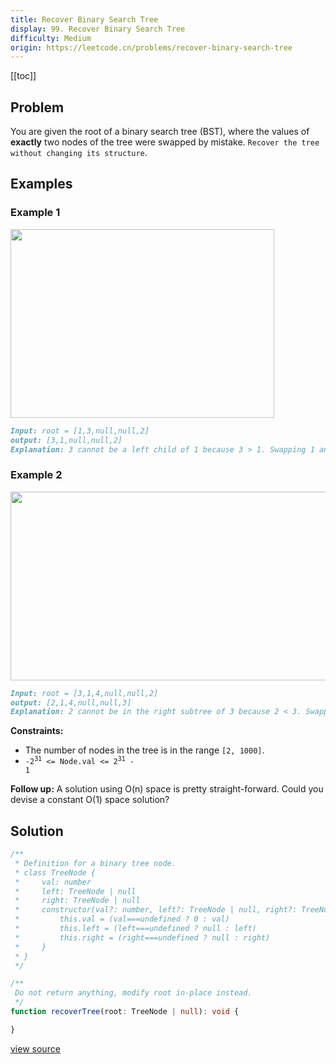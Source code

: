 ```yaml
---
title: Recover Binary Search Tree
display: 99. Recover Binary Search Tree
difficulty: Medium
origin: https://leetcode.cn/problems/recover-binary-search-tree
---
```


[[toc]]

## Problem

You are given the root of a binary search tree (BST), where the values of **exactly** two nodes of the tree were swapped by mistake. `Recover the tree without changing its structure`.

## Examples

### Example 1

<img alt="" src="https://assets.leetcode.com/uploads/2020/10/28/recover1.jpg" style="width: 422px; height: 302px;" />

```md
Input: root = [1,3,null,null,2]
output: [3,1,null,null,2]
Explanation: 3 cannot be a left child of 1 because 3 > 1. Swapping 1 and 3 makes the BST valid.
```

### Example 2

<img alt="" src="https://assets.leetcode.com/uploads/2020/10/28/recover2.jpg" style="width: 581px; height: 302px;" />

```md
Input: root = [3,1,4,null,null,2]
output: [2,1,4,null,null,3]
Explanation: 2 cannot be in the right subtree of 3 because 2 < 3. Swapping 2 and 3 makes the BST valid.
```

**Constraints:**

- The number of nodes in the tree is in the range `[2, 1000]`.
- <code>-2<sup>31</sup> <= Node.val <= 2<sup>31</sup> - 1</code>

**Follow up:** A solution using O(n) space is pretty straight-forward. Could you devise a constant O(1) space solution?

## Solution

```ts
/**
 * Definition for a binary tree node.
 * class TreeNode {
 *     val: number
 *     left: TreeNode | null
 *     right: TreeNode | null
 *     constructor(val?: number, left?: TreeNode | null, right?: TreeNode | null) {
 *         this.val = (val===undefined ? 0 : val)
 *         this.left = (left===undefined ? null : left)
 *         this.right = (right===undefined ? null : right)
 *     }
 * }
 */

/**
 Do not return anything, modify root in-place instead.
 */
function recoverTree(root: TreeNode | null): void {

}
```

[view source](https://leetcode.cn/problems/recover-binary-search-tree)
